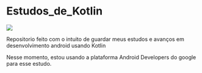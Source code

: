 # Estudos_de_Kotlin 
<img src="https://img.shields.io/badge/Kotlin-0095D5?&style=for-the-badge&logo=kotlin&logoColor=white" />
<p align=left>
  Repositorio feito com o intuito de guardar meus estudos e avanços em desenvolvimento android usando Kotlin
</p>

<p align=left>
  Nesse momento, estou usando a plataforma Android Developers do google para esse estudo.
</p>
